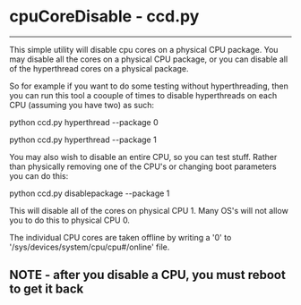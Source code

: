 # cpuCoreDisable - ccd.py 
---------------
This simple utility will disable cpu cores on a physical CPU package.  You may disable all the cores on a physical CPU package, or you can disable all of the hyperthread cores on a physical package.

So for example if you want to do some testing without hyperthreading, then you can run this tool a coouple of times to disable hyperthreads on each CPU (assuming you have two) as such:

python ccd.py hyperthread --package 0

python ccd.py hyperthread --package 1

You may also wish to disable an entire CPU, so you can test stuff.  Rather than physically removing one of the CPU's or changing boot parameters you can do this:

python ccd.py disablepackage --package 1

This will disable all of the cores on physical CPU 1.  Many OS's will not allow you to do this to physical CPU 0.

The individual CPU cores are taken offline by writing a '0' to '/sys/devices/system/cpu/cpu#/online' file.

## NOTE - after you disable a CPU, you must reboot to get it back